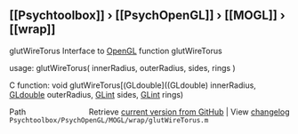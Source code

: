 ## [[Psychtoolbox]] &#8250; [[PsychOpenGL]] &#8250; [[MOGL]] &#8250; [[wrap]]

glutWireTorus  Interface to [OpenGL](OpenGL) function glutWireTorus  
  
usage:  glutWireTorus( innerRadius, outerRadius, sides, rings )  
  
C function:  void glutWireTorus[(GLdouble]((GLdouble) innerRadius, [GLdouble](GLdouble) outerRadius, [GLint](GLint) sides, [GLint](GLint) rings)  




<div class="code_header" style="text-align:right;">
  <span style="float:left;">Path&nbsp;&nbsp;</span> <span class="counter">Retrieve <a href=
  "https://raw.github.com/Psychtoolbox-3/Psychtoolbox-3/beta/Psychtoolbox/PsychOpenGL/MOGL/wrap/glutWireTorus.m">current version from GitHub</a> | View <a href=
  "https://github.com/Psychtoolbox-3/Psychtoolbox-3/commits/beta/Psychtoolbox/PsychOpenGL/MOGL/wrap/glutWireTorus.m">changelog</a></span>
</div>
<div class="code">
  <code>Psychtoolbox/PsychOpenGL/MOGL/wrap/glutWireTorus.m</code>
</div>

